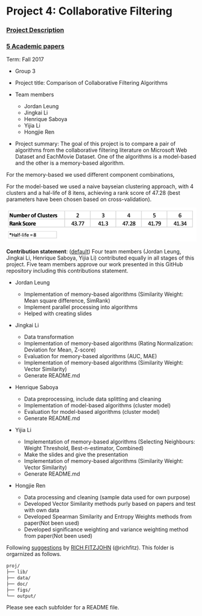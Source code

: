 # Project 4: Collaborative Filtering

### [Project Description](doc/project4_desc.md)
### [5 Academic papers](doc/Papers)
Term: Fall 2017

+ Group 3
+ Project title: Comparison of Collaborative Filtering Algorithms
+ Team members
	+ Jordan Leung
	+ Jingkai Li
	+ Henrique Saboya
	+ Yijia Li
	+ Hongjie Ren

+ Project summary: The goal of this project is to compare a pair of algorithms from the collaborative filtering literature on Microsoft Web Dataset and EachMovie Dataset. One of the algorithms is a model-based and the other is a memory-based algorithm.

For the memory-based we used different component combinations,

For the model-based we used a naive bayseian clustering approach, with 4 clusters and a hal-life of 8 itens, achieving a rank score of 47.28 (best parameters have been chosen based on cross-validation).

![image](figs/cluster-results.jpg)
	
**Contribution statement**: ([default](doc/a_note_on_contributions.md)) Four team members (Jordan Leung, Jingkai Li, Henrique Saboya, Yijia  Li) contributed equally in all stages of this project. Five team members approve our work presented in this GitHub repository including this contributions statement. 

+ Jordan Leung
        
	+ Implementation of memory-based algorithms (Similarity Weight: Mean square difference, SimRank)
	+ Implement parallel processing into algorithms
	+ Helped with creating slides
+ Jingkai Li          
                
	+ Data transformation
	+ Implementation of memory-based algorithms (Rating Normalization: Deviation for Mean, Z-score) 
	+ Evaluation for memory-based algorithms (AUC, MAE)
	+ Implementation of memory-based algorithms (Similarity Weight: Vector Similarity)
	+ Generate README.md
	
+ Henrique Saboya  
               
	+ Data preprocessing, include data splitting and cleaning  
	+ Implementation of model-based algorithms (cluster model) 
	+ Evaluation for model-based algorithms (cluster model)	
	+ Generate README.md
+ Yijia  Li
        
	+ Implementation of memory-based algorithms (Selecting Neighbours: Weight Threshold, Best-n-estimator, Combined)
	+ Make the slides and give the presentation
	+ Implementation of memory-based algorithms (Similarity Weight: Vector Similarity)
	+ Generate README.md

+ Hongjie Ren
	
	+ Data processing and cleaning (sample data used for own purpose)
	+ Developed Vector Similarity methods purly based on papers and test with own data 
	+ Developed Spearman Similarity and Entropy Weights methods from paper(Not been used)
	+ Developed significance weighting and variance weighting method from paper(Not been used)

Following [suggestions](http://nicercode.github.io/blog/2013-04-05-projects/) by [RICH FITZJOHN](http://nicercode.github.io/about/#Team) (@richfitz). This folder is orgarnized as follows.

```
proj/
├── lib/
├── data/
├── doc/
├── figs/
└── output/
```

Please see each subfolder for a README file.
